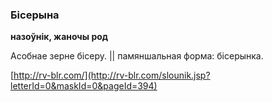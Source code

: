 ### Бісерына
**назоўнік, жаночы род**

Асобнае зерне бісеру. || памяншальная форма: бісерынка.

<a rel="author">[http://rv-blr.com/](http://rv-blr.com/slounik.jsp?letterId=0&maskId=0&pageId=394)</a>

